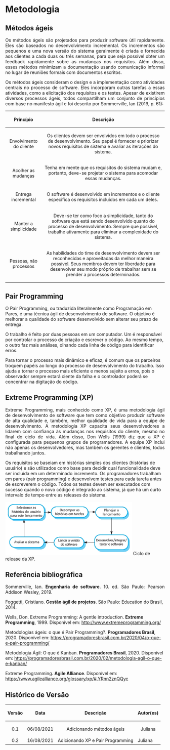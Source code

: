 # Metodologia

## Métodos ágeis
<p style='text-align: justify;'>
    Os métodos ágeis são projetados para produzir software útil rapidamente. Eles são baseados no desenvolvimento incremental. Os incrementos são pequenos e uma nova versão do sistema geralmente é criada e fornecida aos clientes a cada duas ou três semanas, para que seja possível obter um feedback rapidamente sobre as mudanças nos requisitos. Além disso, esses métodos minimizam a documentação usando comunicação informal no lugar de reuniões formais com documentos escritos.
</p>

<p style='text-align: justify;'> 
    Os métodos ágeis consideram o design e a implementação como atividades centrais no processo de software. Eles incorporam outras tarefas a essas atividades, como a elicitação dos requisitos e os testes. Apesar de existirem diversos processos ágeis, todos compartilham um conjunto de princípios com base no manifesto ágil e foi descrito por Sommerville, Ian (2019, p. 61):
</p>

   
|<p style='text-align: center;'> Princípio </p>| <p style='text-align: center;'> Descrição </p>|
|---|---|
|<p style='text-align: center;'> Envolvimento do cliente </p>| <p style='text-align: center;'>Os clientes devem ser envolvidos em todo o processo de desenvolvimento. Seu papel é fornecer e priorizar novos requisitos de sistema e avaliar as iterações do sistema. </p>|
|<p style='text-align: center;'>Acolher as mudanças </p>|<p style='text-align: center;'>Tenha em mente que os requisitos do sistema mudam e, portanto, deve-se projetar o sistema para acomodar essas mudanças. </p>|
|<p style='text-align: center;'>Entrega incremental </p>|<p style='text-align: center;'>O software é desenvolvido em incrementos e o cliente especifica os requisitos incluídos em cada um deles.</p>|
|<p style='text-align: center;'>Manter a simplicidade</p>|<p style='text-align: center;'>Deve-se ter como foco a simplicidade, tanto do software que está sendo desenvolvido quanto do processo de desenvolvimento. Sempre que possível, trabalhe ativamente para eliminar a complexidade do sistema.|
|<p style='text-align: center;'>Pessoas, não processos</p>|<p style='text-align: center;'>As habilidades do time de desenvolvimento devem ser reconhecidas e aproveitadas da melhor maneira possível. Seus membros devem ter liberdade para desenvolver seu modo próprio de trabalhar sem se prender a processos determinados.</p>|

## Pair Programming

O Pair Programming, ou traduzida literalmente como Programação em Pares, é uma técnica ágil de desenvolvimento de software. O objetivo é melhorar a qualidade do software desenvolvido sem alterar seu prazo de entrega.

O trabalho é feito por duas pessoas em um computador. Um é responsável por controlar o processo de criação e escrever o código. Ao mesmo tempo, o outro faz mais análises, olhando cada linha de código para identificar erros.

Para tornar o processo mais dinâmico e eficaz, é comum que os parceiros troquem papéis ao longo do processo de desenvolvimento do trabalho. Isso ajuda a tornar o processo mais eficiente e menos sujeito a erros, pois o observador sempre estará ciente da falha e o controlador poderá se concentrar na digitação do código.

## Extreme Programming (XP)
<p style='text-align: justify;'> 
Extreme Programming, mais conhecido como XP, é uma metodologia ágil de desenvolvimento de software que tem como objetivo produzir software de alta qualidade e, também, melhor qualidade de vida para a equipe de desenvolvimento. A metodologia XP capacita seus desenvolvedores a lidarem com confiança às mudanças nos requisitos do cliente, mesmo no final do ciclo de vida. Além disso, Don Wells (1999) diz que a XP é configurada para pequenos grupos de programadores. A equipe XP inclui não apenas os desenvolvedores, mas também os gerentes e clientes, todos trabalhando juntos.

Os requisitos se baseiam em histórias simples dos clientes (histórias de usuário) e são utilizados como base para decidir qual funcionalidade deve ser incluída em um determinado incremento. Os programadores trabalham em pares (pair programming) e desenvolvem testes para cada tarefa antes de escreverem o código. Todos os testes devem ser executados com sucesso quando o novo código é integrado ao sistema, já que há um curto intervalo de tempo entre as releases do sistema.

<img src="./assets/release-xp.png" width="400">
Ciclo de release da XP.
</p>


## Referência bibliográfica
<p style='text-align: justify;'> 
Sommerville, Ian. <b>Engenharia de software</b>. 10. ed. São Paulo: Pearson Addison Wesley, 2019.

Foggetti, Cristiano. <b>Gestão ágil de projetos</b>. São Paulo: Education do Brasil, 2014.

Wells, Don. Extreme Programming: A gentle introduction. <b>Extreme Programming</b>, 1999. Disponível em: http://www.extremeprogramming.org/

Metodologias ágeis: o que é Pair Programming?. <b>Programadores Brasil</b>, 2020. Disponível em: https://programadoresbrasil.com.br/2020/04/o-que-e-pair-programming/

Metodologia Ágil: O que é Kanban. <b>Programadores Brasil</b>, 2020. Disponível em: https://programadoresbrasil.com.br/2020/02/metodologia-agil-o-que-e-kanban/

Extreme Programming. <b>Agile Alliance</b>. Disponível em: https://www.agilealliance.org/glossary/xp/#.YRnn2znQQyc


</p>

## Histórico de Versão

|<p style='text-align: center;'>Versão</p>|<p style='text-align: center;'>Data</p>|<p style='text-align: center;'>Descrição</p>|<p style='text-align: center;'>Autor(es)</p>|
|:-:|---|---|---|
|<p style='text-align: center;'>0.1</p>|<p style='text-align: center;'>06/08/2021</p>|<p style='text-align: center;'>Adicionando métodos ágeis</p>|<p style='text-align: center;'>Juliana</p>|
|0.2|16/08/2021|Adicionando XP e Pair Programming| Juliana